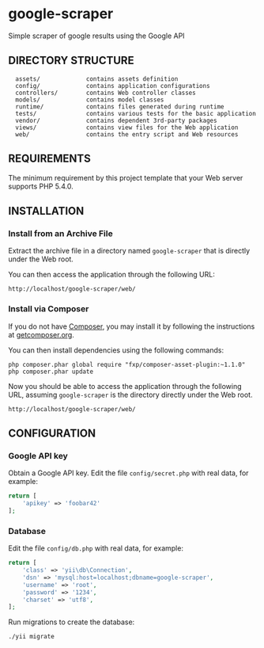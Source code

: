 google-scraper
==============

Simple scraper of google results using the Google API

DIRECTORY STRUCTURE
-------------------

      assets/             contains assets definition
      config/             contains application configurations
      controllers/        contains Web controller classes
      models/             contains model classes
      runtime/            contains files generated during runtime
      tests/              contains various tests for the basic application
      vendor/             contains dependent 3rd-party packages
      views/              contains view files for the Web application
      web/                contains the entry script and Web resources



REQUIREMENTS
------------

The minimum requirement by this project template that your Web server supports PHP 5.4.0.


INSTALLATION
------------

### Install from an Archive File

Extract the archive file in 
a directory named `google-scraper` that is directly under the Web root.

You can then access the application through the following URL:

~~~
http://localhost/google-scraper/web/
~~~


### Install via Composer

If you do not have [Composer](http://getcomposer.org/), you may install it by following the instructions
at [getcomposer.org](http://getcomposer.org/doc/00-intro.md#installation-nix).

You can then install dependencies using the following commands:

~~~
php composer.phar global require "fxp/composer-asset-plugin:~1.1.0"
php composer.phar update
~~~

Now you should be able to access the application through the following URL, assuming `google-scraper` is the directory
directly under the Web root.

~~~
http://localhost/google-scraper/web/
~~~


CONFIGURATION
-------------

### Google API key

Obtain a Google API key. Edit the file `config/secret.php` with real data, for example:

```php
return [
    'apikey' => 'foobar42'
];
```

### Database

Edit the file `config/db.php` with real data, for example:

```php
return [
    'class' => 'yii\db\Connection',
    'dsn' => 'mysql:host=localhost;dbname=google-scraper',
    'username' => 'root',
    'password' => '1234',
    'charset' => 'utf8',
];
```


Run migrations to create the database:

```
./yii migrate
```
